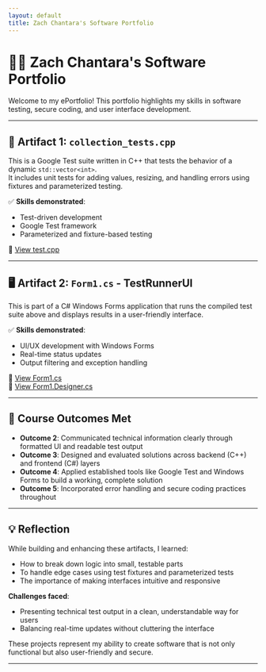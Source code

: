 ```yaml
---
layout: default
title: Zach Chantara's Software Portfolio
---
```


# 👨‍💻 Zach Chantara's Software Portfolio

Welcome to my ePortfolio! This portfolio highlights my skills in software testing, secure coding, and user interface development.

---

## 🧪 Artifact 1: `collection_tests.cpp`

This is a Google Test suite written in C++ that tests the behavior of a dynamic `std::vector<int>`.  
It includes unit tests for adding values, resizing, and handling errors using fixtures and parameterized testing.

✅ **Skills demonstrated**:
- Test-driven development
- Google Test framework
- Parameterized and fixture-based testing

📂 [View test.cpp](https://github.com/ZachC121/ZachC121.github.io/blob/main/TestRunnerSuite/TestRunnerSuite/test.cpp)

---

## 🖥️ Artifact 2: `Form1.cs` - TestRunnerUI

This is part of a C# Windows Forms application that runs the compiled test suite above and displays results in a user-friendly interface.

✅ **Skills demonstrated**:
- UI/UX development with Windows Forms
- Real-time status updates
- Output filtering and exception handling

📂 [View Form1.cs](https://github.com/ZachC121/ZachC121.github.io/blob/main/WindowsFormsApp1/WindowsFormsApp1/Form1.cs)  
📂 [View Form1.Designer.cs](https://github.com/ZachC121/ZachC121.github.io/blob/main/WindowsFormsApp1/Form1.Designer.cs)

---

## 🎯 Course Outcomes Met

- **Outcome 2**: Communicated technical information clearly through formatted UI and readable test output  
- **Outcome 3**: Designed and evaluated solutions across backend (C++) and frontend (C#) layers  
- **Outcome 4**: Applied established tools like Google Test and Windows Forms to build a working, complete solution  
- **Outcome 5**: Incorporated error handling and secure coding practices throughout

---

## 💡 Reflection

While building and enhancing these artifacts, I learned:

- How to break down logic into small, testable parts
- To handle edge cases using test fixtures and parameterized tests
- The importance of making interfaces intuitive and responsive

**Challenges faced**:
- Presenting technical test output in a clean, understandable way for users
- Balancing real-time updates without cluttering the interface

These projects represent my ability to create software that is not only functional but also user-friendly and secure.

---

